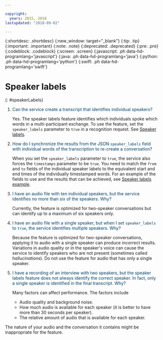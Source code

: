 ```yaml
---

copyright:
  years: 2015, 2018
lastupdated: "2018-09-02"

---
```


{:shortdesc: .shortdesc}
{:new_window: target="_blank"}
{:tip: .tip}
{:important: .important}
{:note: .note}
{:deprecated: .deprecated}
{:pre: .pre}
{:codeblock: .codeblock}
{:screen: .screen}
{:javascript: .ph data-hd-programlang='javascript'}
{:java: .ph data-hd-programlang='java'}
{:python: .ph data-hd-programlang='python'}
{:swift: .ph data-hd-programlang='swift'}

# Speaker labels
{: #speakerLabels}

1.  <span style="color:#003F69">Can the service create a transcript that identifies individual speakers?</span>

    Yes. The speaker labels feature identifies which individuals spoke which words in a multi-participant exchange. To use the feature, set the `speaker_labels` parameter to `true` in a recognition request. See [Speaker labels](/docs/services/speech-to-text-icp/output.html#speaker_labels).

1.  <span style="color:#003F69">How do I synchronize the results from the JSON `speaker_labels` field with individual words of the transcription to re-create a conversation?</span>

    When you set the `speaker_labels` parameter to `true`, the service also forces the `timestamps` parameter to be `true`. You need to match the `from` and `to` fields of the individual speaker labels to the equivalent start and end times of the individually timestamped words. For an example of the fields to use and the results that can be achieved, see [Speaker labels example](/docs/services/speech-to-text-icp/output.html#speakerLabelsExample).

1.  <span style="color:#003F69">I have an audio file with ten individual speakers, but the service identifies no more than six of the speakers. Why?</span>

    Currently, the feature is optimized for two-speaker conversations but can identify up to a maximum of six speakers only.

1.  <span style="color:#003F69">I have an audio file with a single speaker, but when I set `speaker_labels` to `true`, the service identifies multiple speakers. Why?</span>

    Because the feature is optimized for two-speaker conversations, applying it to audio with a single speaker can produce incorrect results. Variations in audio quality or in the speaker's voice can cause the service to identify speakers who are not present (sometimes called *hallucinations*). Do not use the feature for audio that has only a single speaker.

1.  <span style="color:#003F69">I have a recording of an interview with two speakers, but the speaker labels feature does not always identify the correct speaker. In fact, only a single speaker is identified in the final transcript. Why?</span>

    Many factors can affect performance. The factors include

    -   Audio quality and background noise.
    -   How much audio is available for each speaker (it is better to have more than 30 seconds per speaker).
    -   The relative amount of audio that is available for each speaker.

   The nature of your audio and the conversation it contains might be inappropriate for the feature.
